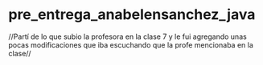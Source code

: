 # pre_entrega_anabelensanchez_java


//Partí de lo que subio la profesora en la clase 7 y le fui agregando unas pocas  modificaciones que iba escuchando que la profe mencionaba en la clase//